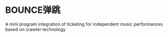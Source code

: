 # BOUNCE弹跳

A mini program integration of ticketing for independent music performances based on crawler technology
